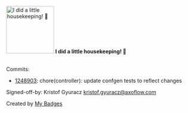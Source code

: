 <img src="https://my-badges.github.io/my-badges/chore-commit.png" alt="I did a little housekeeping! 🧹" title="I did a little housekeeping! 🧹" width="128">
<strong>I did a little housekeeping! 🧹</strong>
<br><br>

Commits:

- <a href="https://github.com/kube-logging/telemetry-controller/commit/124890304dfb42e4e09f70324c2708bde344a767">1248903</a>: chore(controller): update confgen tests to reflect changes

Signed-off-by: Kristof Gyuracz <kristof.gyuracz@axoflow.com>


Created by <a href="https://github.com/my-badges/my-badges">My Badges</a>